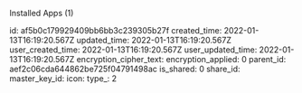 Installed Apps (1)

id: af5b0c179929409bb6bb3c239305b27f
created_time: 2022-01-13T16:19:20.567Z
updated_time: 2022-01-13T16:19:20.567Z
user_created_time: 2022-01-13T16:19:20.567Z
user_updated_time: 2022-01-13T16:19:20.567Z
encryption_cipher_text: 
encryption_applied: 0
parent_id: aef2c06cda644862be725f04791498ac
is_shared: 0
share_id: 
master_key_id: 
icon: 
type_: 2
